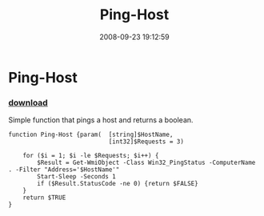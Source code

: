 ﻿---
pid:            599
parent:         0
children:       
poster:         dragonmc77
title:          Ping-Host
date:           2008-09-23 19:12:59
description:    Simple function that pings a host and returns a boolean.
format:         posh
---

# Ping-Host

### [download](599.ps1)  

Simple function that pings a host and returns a boolean.

```posh
function Ping-Host {param(	[string]$HostName,
							[int32]$Requests = 3)
	
	for ($i = 1; $i -le $Requests; $i++) {
		$Result = Get-WmiObject -Class Win32_PingStatus -ComputerName . -Filter "Address='$HostName'"
		Start-Sleep -Seconds 1
		if ($Result.StatusCode -ne 0) {return $FALSE}
	}
	return $TRUE
}
```
